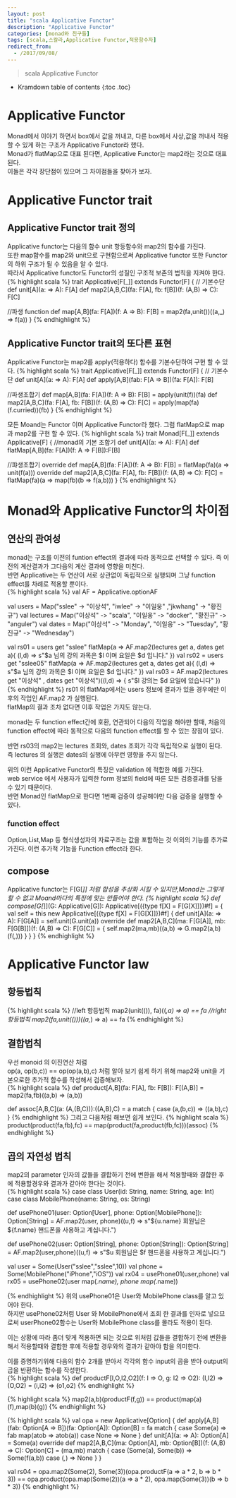 ```yaml
---
layout: post
title: "scala Applicative Functor"
description: "Applicative Functor"
categories: [monad와 친구들]
tags: [scala,스칼라,Applicative Functor,적용함수자]
redirect_from:
  - /2017/09/08/
---
```


> scala Applicative Functor


* Kramdown table of contents
{:toc .toc}

# Applicative Functor
Monad에서 이야기 하면서 box에서 값을 꺼내고, 다른 box에서 사상,값을 꺼내서 적용할 수 있게 하는 구조가 Applicative Functor라 했다.  
Monad가 flatMap으로 대표 된다면, Applicative Functor는 map2라는 것으로 대표된다.  
이들은 각각 장단점이 있으며 그 차이점들을 찾아가 보자.

# Applicative Functor trait
## Applicative Functor trait 정의 
Applicative functor는 다음의 함수 unit 항등함수와 map2의 함수를 가진다.  
또한 map함수를 map2와 unit으로 구현함으로써 Applicative functor 또한 Functor의 하위 구조가 될 수 있음을 알 수 있다.  
따라서 Applicative functor도 Functor의 성질인 구조적 보존의 법칙을 지켜야 한다.  
{% highlight scala %}
trait Applicative[F[_]] extends Functor[F] {
  // 기본수단 
  def unit[A](a: => A): F[A]
  def map2[A,B,C](fa: F[A], fb: f[B])(f: (A,B) => C): F[C]
  
  //파생 function
  def map[A,B](fa: F[A])(f: A => B): F[B] = 
    map2(fa,unit())((a,_) => f(a))
}
{% endhighlight %}

## Applicative Functor trait의 또다른 표현 
Applicative Functor는 map2를 apply(적용하다) 함수를 기본수단하여 구현 할 수 있다.
{% highlight scala %}
trait Applicative[F[_]] extends Functor[F] {
  // 기본수단 
  def unit[A](a: => A): F[A]
  def apply[A,B](fab: F[A => B])(fa: F[A]): F[B]

  //파생조합기 
  def map[A,B](fa: F[A])(f: A => B): F[B] = 
	apply(unit(f))(fa)
  def map2[A,B,C](fa: F[A], fb: F[B])(f: (A,B) => C): F[C] = 
	apply(map(fa)(f.curried))(fb)
}
{% endhighlight %}

모든 Moand는 Functor 이며 Applicative Functor라 했다. 그럼 flatMap으로 map과 map2를 구현 할 수 있다.
{% highlight scala %}
trait Monad[F[_]] extends Applicative[F] {
  //monad의 기본 조합기 
  def unit[A](a: => A): F[A]
  def flatMap[A,B](fa: F[A])(f: A => F[B]):F[B]

  //퍄생조합기 
  override def map[A,B](fa: F[A])(f: A => B): F[B] = 
    flatMap(fa)(a => unit(f(a)))
  override def map2[A,B,C](fa: F[A], fb: F[B])(f: (A,B) => C): F[C] = 
    flatMap(fa)(a => map(fb)(b => f(a,b)))
}
{% endhighlight %}

# Monad와 Applicative Functor의 차이점
## 연산의 관여성
monad는 구조를 이전의 funtion effect의 결과에 따라 동적으로 선택할 수 있다. 즉 이전의 계산결과가 그다음의 계산 결과에 영향을 미친다.  
반면 Applicative는 두 연산이 서로 상관없이 독립적으로 실행되며 그냥 function effect를 차례로 적용할 뿐이다.  
{% highlight scala %}
val AF = Applicative.optionAF

val users = Map("sslee" -> "이상석", "iwlee" -> "이일웅" ,"jkwhang" -> "황진규")
val lectures = Map("이상석" -> "scala", "이일웅" -> "docker", "황진규" -> "anguler")
val dates = Map("이상석" -> "Monday", "이일웅" -> "Tuesday", "황진규" -> "Wednesday")

val rs01 = users get "sslee" flatMap(a => AF.map2(lectures get a, dates get a){
 (l,d) => s"$a 님의 강의 과목은 $l 이며 요일은 $d 입니다."
})
val rs02 = users get "sslee05" flatMap(a => AF.map2(lectures get a, dates get a){ 
  (l,d) => s"$a 님의 강의 과목은 $l 이며 요일은 $d 입니다."
})
val rs03 = AF.map2(lectures get "이상석" , dates get "이상석")((l,d) => {
  s"$l 강의는 $d 요일에 있습니다"
})
{% endhighlight %}
rs01 의 flatMap에서는 users 정보에 결과가 있을 경우에만 이후의 작업인 AF.map2 가 실행된다.  
flatMap의 결과 조차 없다면 이후 작업은 가지도 않는다.  

monad는 두 function effect간에 호환, 연관되어 다음의 작업을 해야만 할때, 처음의 function effect에 따라 동적으로 다음의 function effect를 할 수 있는 장점이 있다.  

반면 rs03의 map2는 lectures 조회와, dates 조회가 각각 독립적으로 실행이 된다.  
즉 lectures 의 실행은 dates의 실행에 아무런 영향을 주지 않는다.  

위의 이런 Applicative Functor의 특징은 validation 에 적합한 예를 가진다.  
web service 에서 사용자가 입력한 form 정보의 field에 따른 모든 검증결과를 담을 수 있기 때문이다.  
반면 Monad인 flatMap으로 한다면 1번째 검증이 성공해야만 다음 검증을 실행할 수 있다.  

### function effect
Option,List,Map 등 형식생성자의 자료구조는 값을 포함하는 것 이외의 기능를 추가로 가진다. 이런 추가적 기능을 Function effect라 한다.  

## compose 
Applicative functor는 F[G[_]] 처럼 합성을 추상화 시킬 수 있지만,Monad는 그렇게 할 수 없고 Moand마다의 특징에 맞는 만들어야 한다.
{% highlight scala %}
def compose[G[_]](G: Applicative[G]): Applicative[({type f[X] = F[G[X]]})#f] = {
  val self = this
  new Applicative[({type f[X] = F[G[X]]})#f] {
    def unit[A](a: => A): F[G[A]] = self.unit(G.unit(a))
    override def map2[A,B,C](ma: F[G[A]], mb: F[G[B]])(f: (A,B) => C): F[G[C]] = {
      self.map2(ma,mb)((a,b) => G.map2(a,b)(f(_,_)))
    }
  }
}
{% endhighlight %}

# Applicative Functor law
## 항등법칙
{% highlight scala %}
//left 항등법칙
map2(unit(()), fa)((_,a) => a) == fa
//right 항등법칙
map2(fa,unit(()))((a,_) => a) == fa
{% endhighlight %}

## 결합법칙 
우선 monoid 의 이진연산 처럼  
op(a, op(b,c)) == op(op(a,b),c) 처럼 알아 보기 쉽게 하기 위해 map2와 unit을 기본으로한 추가적 함수를 작성해서 검증해보자.  
{% highlight scala %}
def product[A,B](fa: F[A], fb: F[B]): F[(A,B)] = 
  map2(fa,fb)((a,b) => (a,b))
  
def assoc[A,B,C](a: (A,(B,C))):((A,B),C) = a match { 
  case (a,(b,c)) => ((a,b),c)
}
{% endhighlight %}
그리고 다음처럼 해보면 쉽게 보인다.
{% highlight scala %}
product(product(fa,fb),fc) == map(product(fa,product(fb,fc)))(assoc) 
{% endhighlight %}

## 곱의 자연성 법칙
map2의 parameter 인자의 값들을 결합하기 전에 변환을 해서 적용할때와 결합한 후에 적용할경우와 결과가 같아야 한다는 것이다.  
{% highlight scala %}
case class User(id: String, name: String, age: Int)
case class MobilePhone(name: String, os: String)
  
def usePhone01(user: Option[User], phone: Option[MobilePhone]): Option[String] = 
  AF.map2(user, phone)((u,f) => s"${u.name} 회원님은 ${f.name} 핸드폰을 사용하고 계십니다.")
    
def usePhone02(user: Option[String], phone: Option[String]): Option[String] = 
  AF.map2(user,phone)((u,f) => s"$u 회원님은 $f 핸드폰을 사용하고 계십니다.")

val user = Some(User("sslee","sslee",10))
val phone = Some(MobilePhone("iPhone","iOS"))
val rx04 = usePhone01(user,phone)
val rx05 = usePhone02(user map(_.name), phone map(_.name))

{% endhighlight %}
위의 usePhone01은 User와 MobilePhone class를 알고 있어야 한다.  
하지만 usePhone02처럼 User 와 MobilePhone에서 조회 한 결과를 인자로 넣으므로써 userPhone02함수는 User와 MobilePhone class를 몰라도 적용이 된다.  

이는 상황에 따라 좀더 맞게 적용하면 되는 것으로 위처럼 값들을 결합하기 전에 변환을 해서 적용할때와 결합한 후에 적용할 경우와의 결과가 같아야 함을 의미한다.  

이를 증명하기위해 다음의 함수 2개를 받아서 각각의 함수 input의 곱을 받아 output의 곱을 반환하는 함수를 작성한다.  
{% highlight scala %}
def productF[I,O,I2,O2](f: I => O, g: I2 => O2): (I,I2) => (O,O2) = 
  (i,i2) => (o1,o2)
{% endhighlight %}

{% highlight scala %}
map2(a,b)(productF(f,g)) == product(map(a)(f),map(b)(g))
{% endhighlight %}

{% highlight scala %}
val opa = new Applicative[Option] {
  def apply[A,B](fab: Option[A => B])(fa: Option[A]): Option[B] = fa match {
    case Some(a) => fab map(atob => atob(a))
    case None => None
  }
  def unit[A](a: => A): Option[A] = Some(a)
  override def map2[A,B,C](ma: Option[A], mb: Option[B])(f: (A,B) => C):   Option[C] = (ma,mb) match {
    case (Some(a), Some(b)) => Some(f(a,b))
    case (_,_) => None
  }
}
  
val rs04 = opa.map2(Some(2), Some(3))(opa.productF(a => a * 2, b => b * 3)) == opa.product(opa.map(Some(2))(a => a * 2), opa.map(Some(3))(b => b * 3))
{% endhighlight %}

[^1]: This is a footnote.

[kramdown]: https://kramdown.gettalong.org/
[Simple Texture]: https://github.com/yizeng/jekyll-theme-simple-texture
